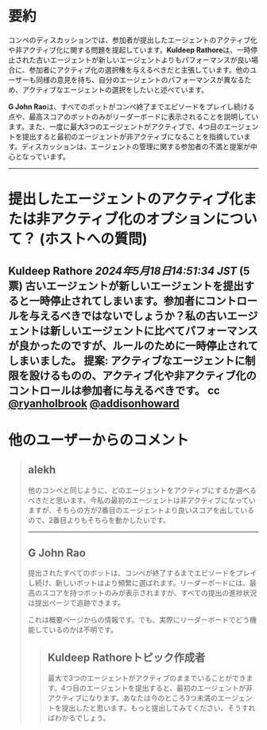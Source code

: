 # 要約 
コンペのディスカッションでは、参加者が提出したエージェントのアクティブ化や非アクティブ化に関する問題を提起しています。**Kuldeep Rathore**は、一時停止された古いエージェントが新しいエージェントよりもパフォーマンスが良い場合に、参加者にアクティブ化の選択権を与えるべきだと主張しています。他のユーザーも同様の意見を持ち、自分のエージェントのパフォーマンスが異なるため、アクティブなエージェントの選択をしたいと述べています。

**G John Rao**は、すべてのボットがコンペ終了までエピソードをプレイし続ける点や、最高スコアのボットのみがリーダーボードに表示されることを説明しています。また、一度に最大3つのエージェントがアクティブで、4つ目のエージェントを提出すると最初のエージェントが非アクティブになることを指摘しています。ディスカッションは、エージェントの管理に関する参加者の不満と提案が中心となっています。

---
# 提出したエージェントのアクティブ化または非アクティブ化のオプションについて？ (ホストへの質問)
**Kuldeep Rathore** *2024年5月18日14:51:34 JST* (5票)
古いエージェントが新しいエージェントを提出すると一時停止されてしまいます。参加者にコントロールを与えるべきではないでしょうか？私の古いエージェントは新しいエージェントに比べてパフォーマンスが良かったのですが、ルールのために一時停止されてしまいました。
提案: アクティブなエージェントに制限を設けるものの、アクティブ化や非アクティブ化のコントロールは参加者に与えるべきです。
cc
[@ryanholbrook](https://www.kaggle.com/ryanholbrook) 
[@addisonhoward](https://www.kaggle.com/addisonhoward) 
---
 # 他のユーザーからのコメント
> ## alekh
> 
> 他のコンペと同じように、どのエージェントをアクティブにするか選べるべきだと思います。今私の最初のエージェントは非アクティブになっていますが、そちらの方が2番目のエージェントより良いスコアを出しているので、2番目よりもそちらを動かしたいです。
> 
> 
> ---
> 
> ## G John Rao
> 
> 
> 提出されたすべてのボットは、コンペが終了するまでエピソードをプレイし続け、新しいボットはより頻繁に選ばれます。リーダーボードには、最高のスコアを持つボットのみが表示されますが、すべての提出の進捗状況は提出ページで追跡できます。
> 
> これは概要ページからの情報です。でも、実際にリーダーボードでどう機能しているのかは不明です。
> 
> 
> > ## Kuldeep Rathoreトピック作成者
> > 
> > 最大で3つのエージェントがアクティブのままでいることができます。4つ目のエージェントを提出すると、最初のエージェントが非アクティブになります。あなたは今のところ3つ未満のエージェントを提出したと思います。もっと提出してみてください、そうすればわかるでしょう。
> > 
> > >
